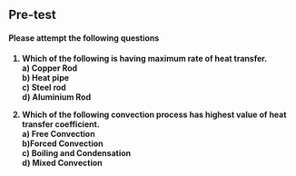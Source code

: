 ## <b> Pre-test
#### Please attempt the following questions

1) Which of the following is having maximum rate of heat transfer.<br>
<b>a) Copper Rod</b><br>
b) Heat pipe<br>
c) Steel rod<br>
d) Aluminium Rod<br>

2) Which of the following convection process has highest value of heat transfer coefficient.<br>
a) Free Convection<br>
<b> b)Forced Convection</b><br>
c) Boiling and Condensation<br>
d) Mixed Convection<br>

